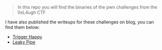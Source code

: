 > In this repo you will find the binaries of the pwn challenges from the 0xL4ugh CTF
>
I have also published the writeups for these challenges on blog, you can find them below:
- [Trigger Happy](https://hegz.me/writeups/trigger_happy/)
- [Leaky Pipe](https://hegz.me/writeups/leaky_pipe/)

